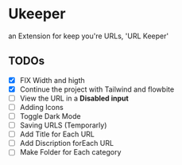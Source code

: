 # Ukeeper
an Extension for keep you're URLs, 'URL Keeper'

## TODOs

- [x] FIX Width and higth
- [x] Continue the project with Tailwind and flowbite
- [ ] View the URL in a <B>Disabled input</B>
- [ ] Adding Icons
- [ ] Toggle Dark Mode
- [ ] Saving URLS (Temporarly)
- [ ] Add Title for Each URL
- [ ] Add Discription forEach URL
- [ ] Make Folder for Each category
